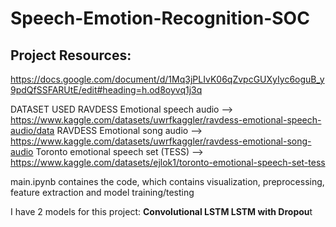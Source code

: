 # Speech-Emotion-Recognition-SOC

## Project Resources: 
https://docs.google.com/document/d/1Mq3jPLIvK06qZvpcGUXyIyc6oguB_y9pdQfSSFARUtE/edit#heading=h.od8oyvq1j3q

DATASET USED
RAVDESS Emotional speech audio --> https://www.kaggle.com/datasets/uwrfkaggler/ravdess-emotional-speech-audio/data
RAVDESS Emotional song audio --> https://www.kaggle.com/datasets/uwrfkaggler/ravdess-emotional-song-audio
Toronto emotional speech set (TESS) --> https://www.kaggle.com/datasets/ejlok1/toronto-emotional-speech-set-tess

main.ipynb containes the code, which contains visualization, preprocessing, feature extraction and model training/testing

I have 2 models for this project:
**Convolutional LSTM
LSTM with Dropou**t
